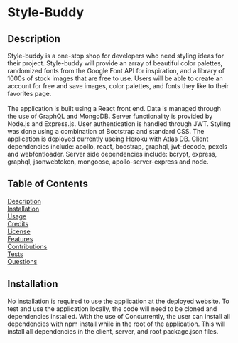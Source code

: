 # Style-Buddy

## Description
Style-buddy is a one-stop shop for developers who need styling ideas for their project. Style-buddy will provide an array of beautiful color palettes, randomized fonts from the Google Font API for inspiration, and a library of 1000s of stock images that are free to use. Users will be able to create an account for free and save images, color palettes, and fonts they like to their favorites page.
</br>
</br>
The application is built using a React front end. Data is managed through the use of GraphQL and MongoDB. Server functionality is provided by Node.js and Express.js. User authentication is handled through JWT. Styling was done using a combination of Bootstrap and standard CSS. The application is deployed currently useing Heroku with Atlas DB. Client dependencies include: apollo, react, boostrap, graphql, jwt-decode, pexels and webfontloader. Server side dependencies include: bcrypt, express, graphql, jsonwebtoken, mongoose, apollo-server-express and node. 

## Table of Contents
[Description](#description)</br>
[Installation](#installation)</br>
[Usage](#usage)</br>
[Credits](#credits)</br>
[License](#license)</br>
[Features](#features)</br>
[Contributions](#how-to-contribute)</br>
[Tests](#tests)</br>
[Questions](#questions)

## Installation
No installation is required to use the application at the deployed website. To test and use the application locally, the code will need to be cloned and dependencies installed. With the use of Concurrently, the user can install all dependencies with npm install while in the root of the application. This will install all dependencies in the client, server, and root package.json files.